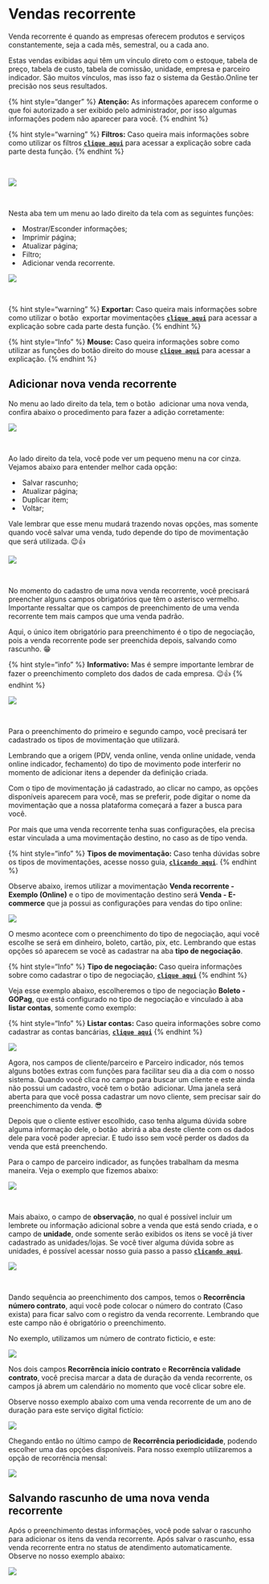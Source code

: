 # Vendas recorrente

Venda recorrente é quando as empresas oferecem produtos e serviços constantemente, seja a cada mês, semestral, ou a cada ano.

Estas vendas exibidas aqui têm um vínculo direto com o estoque, tabela de preço, tabela de custo, tabela de comissão, unidade, empresa e parceiro indicador. São muitos vínculos, mas isso faz o sistema da Gestão.Online ter precisão nos seus resultados.

{% hint style=“danger” %}
**Atenção:** As informações aparecem conforme o que foi autorizado a ser exibido pelo administrador, por isso algumas informações podem não aparecer para você.
{% endhint %}

{% hint style=“warning” %}
**Filtros:** Caso queira mais informações sobre como utilizar os filtros [**`clique aqui`**](/erp-v2/primeiro_acesso/filtros.md) para acessar a explicação sobre cada parte desta função.
{% endhint %}

<br>

![](/erp-v2/assets/funcionalidades/comercial/aba_vendas_recorrentes.gif)

<br>

Nesta aba tem um menu ao lado direito da tela com as seguintes funções:

- <img src="/erp-v2/assets/icon_exibir.png" alt="" data-size="line"> Mostrar/Esconder informações;
- <img src="/erp-v2/assets/icon_imprimir.png" alt="" data-size="line"> Imprimir página;
- <img src="/erp-v2/assets/icon_atualizar.png" alt="" data-size="line"> Atualizar página;
- <img src="/erp-v2/assets/icon_filtro.png" alt="" data-size="line"> Filtro;
- <img src="/erp-v2/assets/icon_add.png" alt="" data-size="line"> Adicionar venda recorrente.

![](/erp-v2/assets/funcionalidades/comercial/aba_vendas_recorrentes_menu.png)

<br>

{% hint style=“warning” %}
**Exportar:** Caso queira mais informações sobre como utilizar o botão <img src="/erp-v2/assets/icon_exportar.png" alt="" data-size="line"> exportar movimentações [**`clique aqui`**](/erp-v2/primeiro_acesso/exportar.md) para acessar a explicação sobre cada parte desta função.
{% endhint %}

{% hint style=“Info” %}
**Mouse:** Caso queira informações sobre como utilizar as funções do botão direito do mouse [**`clique aqui`**](https://docs.gestao.plus/erp-v2/primeiro_acesso/atalhos_internos#menu-botao-direito-do-mouse) para acessar a explicação.
{% endhint %}

## Adicionar nova venda recorrente

No menu ao lado direito da tela, tem o botão <img src="/erp-v2/assets/icon_add.png" alt="" data-size="line"> adicionar uma nova venda, confira abaixo o procedimento para fazer a adição corretamente:

![](/erp-v2/assets/funcionalidades/comercial/aba_vendas_recorrentes_add.png)

<br>

Ao lado direito da tela, você pode ver um pequeno menu na cor cinza. Vejamos abaixo para entender melhor cada opção:

- <img src="/erp-v2/assets/icon_salvar.png" alt="" data-size="line"> Salvar rascunho;
- <img src="/erp-v2/assets/icon_atualizar.png" alt="" data-size="line"> Atualizar página;
- <img src="/erp-v2/assets/icon_duplicar.png" alt="" data-size="line"> Duplicar item;
- <img src="/erp-v2/assets/icon_voltar.png" alt="" data-size="line"> Voltar;

Vale lembrar que esse menu mudará trazendo novas opções, mas somente quando você salvar uma venda, tudo depende do tipo de movimentação que será utilizada. 😉👍

![](/erp-v2/assets/funcionalidades/comercial/aba_vendas_recorrentes_add_menu.png)

<br>

No momento do cadastro de uma nova venda recorrente, você precisará preencher alguns campos obrigatórios que têm o asterisco vermelho. Importante ressaltar que os campos de preenchimento de uma venda recorrente tem mais campos que uma venda padrão. 

Aqui, o único item obrigatório para preenchimento é o tipo de negociação, pois a venda recorrente pode ser preenchida depois, salvando como rascunho. 😁

{% hint style=“info” %}
**Informativo:** Mas é sempre importante lembrar de fazer o preenchimento completo dos dados de cada empresa. 😉👍
{% endhint %}

![](/erp-v2/assets/funcionalidades/comercial/aba_vendas_recorrentes_add_venda.png)

<br>

Para o preenchimento do primeiro e segundo campo, você precisará ter cadastrado os tipos de movimentação que utilizará.

Lembrando que a origem (PDV, venda online, venda online unidade, venda online indicador, fechamento) do tipo de movimento pode interferir no momento de adicionar itens a depender da definição criada.

Com o tipo de movimentação já cadastrado, ao clicar no campo, as opções disponíveis aparecem para você, mas se preferir, pode digitar o nome da movimentação que a nossa plataforma começará a fazer a busca para você.

Por mais que uma venda recorrente tenha suas configurações, ela precisa estar vinculada a uma movimentação destino, no caso as de tipo venda.

{% hint style=“info” %}
**Tipos de movimentação:** Caso tenha dúvidas sobre os tipos de movimentações, acesse nosso guia, [**`clicando aqui`**](/erp-v2/funcionalidades/parametrizacoes/tipo_movimentacao.md).
{% endhint %}

Observe abaixo, iremos utilizar a movimentação **Venda recorrente - Exemplo (Online)** e o tipo de movimentação destino será **Venda - E-commerce** que ja possui as configurações para vendas do tipo online:

![](/erp-v2/assets/funcionalidades/comercial/aba_vendas_recorrentes_add_campo_1_e_2.gif)

O mesmo acontece com o preenchimento do tipo de negociação, aqui você escolhe se será em dinheiro, boleto, cartão, pix, etc. Lembrando que estas opções só aparecem se você as cadastrar na aba **tipo de negociação**.

{% hint style=“Info” %}
**Tipo de negociação:** Caso queira informações sobre como cadastrar o tipo de negociação, [**`clique aqui`**](/erp-v2/funcionalidades/financeiro/tipos_negociacao.md)
{% endhint %}

Veja esse exemplo abaixo,  escolheremos o tipo de negociação **Boleto - GOPag**, que está configurado no tipo de negociação e vinculado à aba **listar contas**, somente como exemplo:

{% hint style=“Info” %}
**Listar contas:** Caso queira informações sobre como cadastrar as contas bancárias, [**`clique aqui`**](/erp-v2/funcionalidades/financeiro/listar_contas_bancarias.md.md)
{% endhint %}

![](/erp-v2/assets/funcionalidades/comercial/aba_vendas_recorrentes_add_campo_3.png)

Agora, nos campos de cliente/parceiro e Parceiro indicador, nós temos alguns botões extras com funções para facilitar seu dia a dia com o nosso sistema. Quando você clica no campo para buscar um cliente e este ainda não possui um cadastro, você tem o botão <img src="/erp-v2/assets/funcionalidades/icon_adds.png" alt="" data-size="line"> adicionar. Uma janela será aberta para que você possa cadastrar um novo cliente, sem precisar sair do preenchimento da venda. 😎

Depois que o cliente estiver escolhido, caso tenha alguma dúvida sobre alguma informação dele, o botão <img src="/erp-v2/assets/funcionalidades/icon_nova_aba.png" alt="" data-size="line"> abrirá a aba deste cliente com os dados dele para você poder apreciar. E tudo isso sem você perder os dados da venda que está preenchendo.

Para o campo de parceiro indicador, as funções trabalham da mesma maneira. Veja o exemplo que fizemos abaixo:

![](/erp-v2/assets/funcionalidades/comercial/aba_vendas_recorrentes_add_campo_4_e_5.gif)

<br>

Mais abaixo, o campo de **observação**, no qual é possível incluir um lembrete ou informação adicional sobre a venda que está sendo criada, e o campo de **unidade**, onde somente serão exibidos os itens se você já tiver cadastrado as unidades/lojas. Se você tiver alguma dúvida sobre as unidades, é possível acessar nosso guia passo a passo [**`clicando aqui`**](/erp-v2/funcionalidades/unidades_locais_estoque/unidades_lojas.md).

![](/erp-v2/assets/funcionalidades/comercial/aba_vendas_recorrentes_add_campo_7_e_8.gif)

<br>

Dando sequência ao preenchimento dos campos, temos o **Recorrência número contrato**, aqui você pode colocar o número do contrato (Caso exista) para ficar salvo com o registro da venda recorrente. Lembrando que este campo não é obrigatório o preenchimento.

No exemplo, utilizamos um número de contrato ficticio, e este:

![](/erp-v2/assets/funcionalidades/comercial/aba_vendas_recorrentes_add_campo_9.png)

Nos dois campos **Recorrência início contrato** e **Recorrência validade contrato**, você precisa marcar a data de duração da venda recorrente, os campos já abrem um calendário no momento que você clicar sobre ele.

Observe nosso exemplo abaixo com uma venda recorrente de um ano de duração para este serviço digital fictício:

![](/erp-v2/assets/funcionalidades/comercial/aba_vendas_recorrentes_add_campo_10_e_11.gif)

Chegando então no último campo de **Recorrência periodicidade**, podendo escolher uma das opções disponíveis. Para nosso exemplo utilizaremos a opção de recorrência mensal:

![](/erp-v2/assets/funcionalidades/comercial/aba_vendas_recorrentes_add_campo_12.png)


## Salvando rascunho de uma nova venda recorrente

Após o preenchimento destas informações, você pode salvar o rascunho para adicionar os itens da venda recorrente. Após salvar o rascunho, essa venda recorrente entra no status de atendimento automaticamente. Observe no nosso exemplo abaixo:

![](/erp-v2/assets/funcionalidades/comercial/aba_vendas_recorrentes_add_venda.gif)
